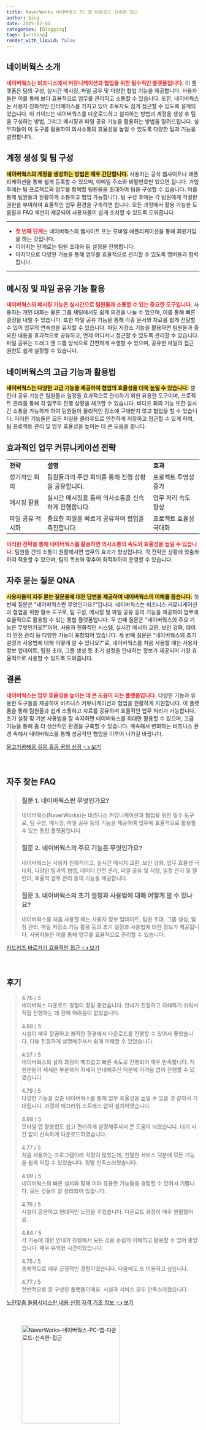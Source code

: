 ```yaml
---
title: NaverWorks 네이버웍스 PC 앱 다운로드 신속한 접근
author: bing
date: 2025-02-01
categories: [Blogging]
tags: [writing]
render_with_liquid: false
---
```



<h2 id='네이버웍스_소개'>네이버웍스 소개</h2>

<p><b><span style="color: #ee2323;">네이버웍스는 비즈니스에서 커뮤니케이션과 협업을 위한 필수적인 플랫폼입니다.</span></b> 이 플랫폼은 팀의 구성, 실시간 메시징, 파일 공유 및 다양한 협업 기능을 제공합니다. 사용자들은 이를 통해 보다 효율적으로 업무를 관리하고 소통할 수 있습니다. 또한, 네이버웍스는 사용자 친화적인 인터페이스를 가지고 있어 초보자도 쉽게 접근할 수 있도록 설계되었습니다. 이 가이드는 네이버웍스를 다운로드하고 설치하는 방법과 계정을 생성 후 팀을 구성하는 방법, 그리고 메시징과 파일 공유 기능을 활용하는 방법을 알려드립니다. 실무자들이 이 도구를 활용하여 의사소통의 효율성을 높일 수 있도록 다양한 팁과 기능을 설명합니다.</p>

<h2 id='계정_생성_및_팀_구성'>계정 생성 및 팀 구성</h2>

<p><b><span style="background-color: #ffe066;">네이버웍스의 계정을 생성하는 방법은 매우 간단합니다.</span></b> 사용자는 공식 웹사이트나 애플리케이션을 통해 쉽게 등록할 수 있으며, 이메일 주소와 비밀번호만 있으면 됩니다. 가입 후에는 팀 프로젝트와 업무를 함께할 팀원들을 초대하여 팀을 구성할 수 있습니다. 이를 통해 팀원들과 원활하게 소통하고 협업 가능합니다. 팀 구성 후에는 각 팀원에게 적절한 권한을 부여하여 효율적인 업무 환경을 구축하면 됩니다. 모든 과정에서 활용 가능한 도움말과 FAQ 섹션이 제공되어 사용자들이 쉽게 조치할 수 있도록 도와줍니다.</p>

<hr />

<ul>
    <li><b><span style="color: #ee2323;">첫 번째 단계</span></b>는 네이버웍스의 웹사이트 또는 모바일 애플리케이션을 통해 회원가입을 하는 것입니다.</li>
    <li>이어지는 단계로는 팀원 초대와 팀 설정을 진행합니다.</li>
    <li>마지막으로 다양한 기능을 통해 업무를 효율적으로 관리할 수 있도록 멤버들과 협력합니다.</li>
</ul>

<hr />

<h2 id='메시징_및_파일_공유_기능_활용'>메시징 및 파일 공유 기능 활용</h2>

<p><b><span style="color: #ee2323;">네이버웍스의 메시징 기능은 실시간으로 팀원들과 소통할 수 있는 중요한 도구입니다.</span></b> 사용자는 개인 대화는 물론 그룹 채팅에서도 쉽게 의견을 나눌 수 있으며, 이를 통해 빠른 결정을 내릴 수 있습니다. 또한 파일 공유 기능을 통해 각종 문서와 자료를 쉽게 전달할 수 있어 업무의 연속성을 유지할 수 있습니다. 파일 저장소 기능을 활용하면 팀원들과 중요한 내용을 효과적으로 공유하고, 언제 어디서나 접근할 수 있도록 관리할 수 있습니다. 파일 공유는 드래그 앤 드롭 방식으로 간편하게 수행할 수 있으며, 공유한 파일의 접근 권한도 쉽게 설정할 수 있습니다.</p>

<h2 id='네이버웍스의_고급_기능과_활용법'>네이버웍스의 고급 기능과 활용법</h2>

<p><b><span style="background-color: #ffe066;">네이버웍스는 다양한 고급 기능을 제공하여 협업의 효율성을 더욱 높일 수 있습니다.</span></b> 캘린더 공유 기능은 팀원들과 일정을 효과적으로 관리하기 위한 유용한 도구이며, 프로젝트 관리를 통해 각 업무의 진행 상황을 체크할 수 있습니다. 비디오 회의 기능 또한 실시간 소통을 가능하게 하여 팀원들이 물리적인 장소에 구애받지 않고 협업을 할 수 있습니다. 이러한 기능들은 모든 파일을 클라우드로 안전하게 저장하고 접근할 수 있게 하여, 팀 프로젝트 관리 및 업무 효율성을 높이는 데 큰 도움을 줍니다.</p>

<h2 id='효과적인_업무_커뮤니케이션_전략'>효과적인 업무 커뮤니케이션 전략</h2>

<table>
    <tr>
        <td><b>전략</b></td>
        <td><b>설명</b></td>
        <td><b>효과</b></td>
    </tr>
    <tr>
        <td>정기적인 회의</td>
        <td>팀원들과의 주간 회의를 통해 진행 상황을 공유합니다.</td>
        <td>프로젝트 투명성 증가</td>
    </tr>
    <tr>
        <td>메시징 활용</td>
        <td>실시간 메시징을 통해 의사소통을 신속하게 진행합니다.</td>
        <td>업무 처리 속도 향상</td>
    </tr>
    <tr>
        <td>파일 공유 적시화</td>
        <td>중요한 파일을 빠르게 공유하여 협업을 촉진합니다.</td>
        <td>프로젝트 효율성 극대화</td>
    </tr>
</table>

<p><b><span style="color: #ee2323;">이러한 전략을 통해 네이버웍스를 활용하면 의사소통의 속도와 효율성을 높일 수 있습니다.</span></b> 팀원들 간의 소통이 원활해지면 업무의 효과가 향상됩니다. 각 전략은 상황에 맞춤화하여 적용할 수 있으며, 팀의 목표와 맞추어 최적화하여 운영할 수 있습니다.</p>

<h2 id='자주_묻는_질문_QNA'>자주 묻는 질문 QNA</h2>

<p><b><span style="background-color: #ffe066;">사용자들이 자주 묻는 질문들에 대한 답변을 제공하여 네이버웍스의 이해를 돕습니다.</span></b> 첫 번째 질문은 “네이버웍스란 무엇인가요?”입니다. 네이버웍스는 비즈니스 커뮤니케이션과 협업을 위한 필수 도구로, 팀 구성, 메시징 및 파일 공유 등의 기능을 제공하여 업무에 효율적으로 활용할 수 있는 통합 플랫폼입니다. 두 번째 질문은 “네이버웍스의 주요 기능은 무엇인가요?”이며, 사용자 친화적인 시스템, 실시간 메시지 교환, 보안 강화, 데이터 안전 관리 등 다양한 기능이 포함되어 있습니다. 세 번째 질문은 “네이버웍스의 초기 설정과 사용법에 대해 어떻게 알 수 있나요?”로, 네이버웍스를 처음 사용할 때는 사용자 정보 업데이트, 팀원 초대, 그룹 생성 등 초기 설정을 안내하는 정보가 제공되어 가장 효율적으로 사용할 수 있도록 도와줍니다.</p>

<h2 id='결론'>결론</h2>

<p><b><span style="color: #ee2323;">네이버웍스는 업무 효율성을 높이는 데 큰 도움이 되는 플랫폼입니다.</span></b> 다양한 기능과 유용한 도구들을 제공하여 비즈니스 커뮤니케이션과 협업을 원활하게 지원합니다. 이 플랫폼을 통해 팀원들과 쉽게 소통하고 자료를 공유하며 효율적인 업무 처리가 가능합니다. 초기 설정 및 기본 사용법을 잘 숙지하면 네이버웍스를 최대한 활용할 수 있으며, 고급 기능을 통해 좀 더 생산적인 환경을 구축할 수 있습니다. 계속해서 변화하는 비즈니스 환경 속에서 네이버웍스를 통해 성공적인 협업을 이루어 나가길 바랍니다.</p>


<p><a class="click-button" title="물고기꿈해몽 길몽 흉몽 꿈의 상징" href="https://adkhouse.github.io/posts/%EB%AC%BC%EA%B3%A0%EA%B8%B0%EA%BF%88%ED%95%B4%EB%AA%BD-%EA%B8%B8%EB%AA%BD-%ED%9D%89%EB%AA%BD-%EA%BF%88%EC%9D%98-%EC%83%81%EC%A7%95/" rel="dofollow">물고기꿈해몽 길몽 흉몽 꿈의 상징 👈 보기</a></p><br>
<h2 id='자주_찾는_FAQ'>자주 찾는 FAQ</h2>
<div itemscope="" itemtype="https://schema.org/FAQPage"> 
<blockquote> 
<div itemscope="" itemprop="mainEntity" itemtype="https://schema.org/Question"> 
<h3 itemprop="name">질문 1. 네이버웍스란 무엇인가요?</h3> 
<div itemscope="" itemprop="acceptedAnswer" itemtype="https://schema.org/Answer"> 
<span itemprop="text"> 
<p>네이버웍스(NaverWorks)는 비즈니스 커뮤니케이션과 협업을 위한 필수 도구로, 팀 구성, 메시징, 파일 공유 등의 기능을 제공하여 업무에 효율적으로 활용할 수 있는 통합 플랫폼입니다.</p> 
</span> 
</div> 
</div> 
<div itemscope="" itemprop="mainEntity" itemtype="https://schema.org/Question"> 
<h3 itemprop="name">질문 2. 네이버웍스의 주요 기능은 무엇인가요?</h3> 
<div itemscope="" itemprop="acceptedAnswer" itemtype="https://schema.org/Answer"> 
<span itemprop="text"> 
<p>네이버웍스는 사용자 친화적이고, 실시간 메시지 교환, 보안 강화, 업무 효율성 극대화, 다양한 팀과의 협업, 데이터 안전 관리, 파일 공유 및 저장, 일정 관리 및 캘린더, 효율적 업무 관리 등의 기능을 제공합니다.</p> 
</span> 
</div> 
</div> 
<div itemscope="" itemprop="mainEntity" itemtype="https://schema.org/Question"> 
<h3 itemprop="name">질문 3. 네이버웍스의 초기 설정과 사용법에 대해 어떻게 알 수 있나요?</h3> 
<div itemscope="" itemprop="acceptedAnswer" itemtype="https://schema.org/Answer"> 
<span itemprop="text"> 
<p>네이버웍스를 처음 사용할 때는 사용자 정보 업데이트, 팀원 초대, 그룹 생성, 일정 관리, 파일 저장소 기능 활용 등의 초기 설정과 사용법에 대한 정보가 제공됩니다. 사용자들은 이를 통해 업무를 효율적으로 관리할 수 있습니다.</p> 
</span> 
</div> 
</div> 
</blockquote> 
</div>
<p><a class="click-button" title="키드키즈 바로가기 효율적인 접근" href="https://adkhouse.github.io/posts/%ED%82%A4%EB%93%9C%ED%82%A4%EC%A6%88-%EB%B0%94%EB%A1%9C%EA%B0%80%EA%B8%B0-%ED%9A%A8%EC%9C%A8%EC%A0%81%EC%9D%B8-%EC%A0%91%EA%B7%BC/" rel="dofollow">키드키즈 바로가기 효율적인 접근 👈 보기</a></p><br>
<h2 id='후기'>후기</h2>
<div itemscope itemtype="https://schema.org/Product">
  <blockquote>
  <div itemprop="review" itemscope itemtype="https://schema.org/Review">
      <div itemprop="reviewRating" itemscope itemtype="https://schema.org/Rating"> <span itemprop="ratingValue">4.76</span> / <span itemprop="bestRating">5</span> </div>
      <span itemprop="reviewBody">네이버웍스 다운로드 경험이 정말 좋았습니다. 안내가 친절하고 이해하기 쉬워서 직접 진행하는 데 전혀 어려움이 없었습니다.</span>
  </div>
  <br>
  <div itemprop="review" itemscope itemtype="https://schema.org/Review">
      <div itemprop="reviewRating" itemscope itemtype="https://schema.org/Rating"> <span itemprop="ratingValue">4.88</span> / <span itemprop="bestRating">5</span> </div>
      <span itemprop="reviewBody">시설이 매우 깔끔하고 쾌적한 환경에서 다운로드를 진행할 수 있어서 좋았습니다. 다들 친절하게 설명해주셔서 쉽게 이해할 수 있었습니다.</span>
  </div>
  <br>
  <div itemprop="review" itemscope itemtype="https://schema.org/Review">
      <div itemprop="reviewRating" itemscope itemtype="https://schema.org/Rating"> <span itemprop="ratingValue">4.97</span> / <span itemprop="bestRating">5</span> </div>
      <span itemprop="reviewBody">네이버웍스의 설치 과정이 매끄럽고 빠른 속도로 진행되어 매우 만족합니다. 직원분들이 세세한 부분까지 자세히 안내해주신 덕분에 어려움 없이 진행할 수 있었습니다.</span>
  </div>
  <br>
  <div itemprop="review" itemscope itemtype="https://schema.org/Review">
      <div itemprop="reviewRating" itemscope itemtype="https://schema.org/Rating"> <span itemprop="ratingValue">4.79</span> / <span itemprop="bestRating">5</span> </div>
      <span itemprop="reviewBody">다양한 기능을 갖춘 네이버웍스를 통해 업무 효율성을 높일 수 있을 것 같아서 기대됩니다. 과정이 매끄러워 스트레스 없이 설치하였습니다.</span>
  </div>
  <br>
  <div itemprop="review" itemscope itemtype="https://schema.org/Review">
      <div itemprop="reviewRating" itemscope itemtype="https://schema.org/Rating"> <span itemprop="ratingValue">4.98</span> / <span itemprop="bestRating">5</span> </div>
      <span itemprop="reviewBody">모바일 앱 활용법도 쉽고 편리하게 설명해주셔서 큰 도움이 되었습니다. 대기 시간 없이 신속하게 다운로드하였습니다.</span>
  </div>
  <br>
  <div itemprop="review" itemscope itemtype="https://schema.org/Review">
      <div itemprop="reviewRating" itemscope itemtype="https://schema.org/Rating"> <span itemprop="ratingValue">4.77</span> / <span itemprop="bestRating">5</span> </div>
      <span itemprop="reviewBody">처음 사용하는 프로그램이라 걱정이 많았는데, 친절한 서비스 덕분에 모든 기능을 쉽게 익힐 수 있었습니다. 정말 만족스러웠습니다.</span>
  </div>
  <br>
  <div itemprop="review" itemscope itemtype="https://schema.org/Review">
      <div itemprop="reviewRating" itemscope itemtype="https://schema.org/Rating"> <span itemprop="ratingValue">4.99</span> / <span itemprop="bestRating">5</span> </div>
      <span itemprop="reviewBody">네이버웍스의 빠른 설치와 함께 여러 유용한 기능들을 경험할 수 있어서 기쁩니다. 모든 것들이 잘 정리되어 있습니다.</span>
  </div>
  <br>
  <div itemprop="review" itemscope itemtype="https://schema.org/Review">
      <div itemprop="reviewRating" itemscope itemtype="https://schema.org/Rating"> <span itemprop="ratingValue">4.76</span> / <span itemprop="bestRating">5</span> </div>
      <span itemprop="reviewBody">시설이 깔끔하고 현대적인 느낌을 주었습니다. 다운로드 과정이 매우 원활했어요.</span>
  </div>
  <br>
  <div itemprop="review" itemscope itemtype="https://schema.org/Review">
      <div itemprop="reviewRating" itemscope itemtype="https://schema.org/Rating"> <span itemprop="ratingValue">4.84</span> / <span itemprop="bestRating">5</span> </div>
      <span itemprop="reviewBody">각 기능에 대한 안내가 친절해서 모든 것을 손쉽게 이해하고 활용할 수 있어 좋았습니다. 매우 유익한 시간이었습니다.</span>
  </div>
  <br>
  <div itemprop="review" itemscope itemtype="https://schema.org/Review">
      <div itemprop="reviewRating" itemscope itemtype="https://schema.org/Rating"> <span itemprop="ratingValue">4.75</span> / <span itemprop="bestRating">5</span> </div>
      <span itemprop="reviewBody">총체적으로 매우 긍정적인 경험이었습니다. 다음에도 또 이용하고 싶습니다.</span>
  </div>
  <br>
  <div itemprop="review" itemscope itemtype="https://schema.org/Review">
      <div itemprop="reviewRating" itemscope itemtype="https://schema.org/Rating"> <span itemprop="ratingValue">4.77</span> / <span itemprop="bestRating">5</span> </div>
      <span itemprop="reviewBody">전반적으로 잘 구성된 플랫폼이에요. 시설과 서비스 모두 만족스러웠습니다.</span>
  </div>
  </blockquote>
</div>
<p><a class="click-button" title="노인맞춤 돌봄서비스란 내용 신청 자격 기초 정보" href="https://adkhouse.github.io/posts/%EB%85%B8%EC%9D%B8%EB%A7%9E%EC%B6%A4-%EB%8F%8C%EB%B4%84%EC%84%9C%EB%B9%84%EC%8A%A4%EB%9E%80-%EB%82%B4%EC%9A%A9-%EC%8B%A0%EC%B2%AD-%EC%9E%90%EA%B2%A9-%EA%B8%B0%EC%B4%88-%EC%A0%95%EB%B3%B4/" rel="dofollow">노인맞춤 돌봄서비스란 내용 신청 자격 기초 정보 👈 보기</a></p><br>
<figure class="image"><img src="https://adkhouse.github.io/assets/img/thumbnail/NaverWorks-네이버웍스-PC-앱-다운로드-신속한-접근.webp" alt="NaverWorks-네이버웍스-PC-앱-다운로드-신속한-접근" width="256" height="256"></figure>